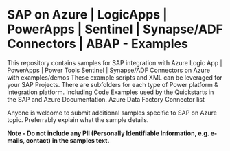 # SAP on Azure | LogicApps | PowerApps | Sentinel | Synapse/ADF Connectors | ABAP - Examples 
This repository contains samples for SAP integration with Azure Logic App | PowerApps | Power Tools Sentinel | Synapse/ADF Connectors on Azure with examples/demos
These example scripts and XML can be leveraged for your SAP Projects. There are subfolders for each type of Power platform & integration platform. 
Including Code Examples used by the Quickstarts in the SAP and Azure Documentation.
Azure Data Factory Connector list

Anyone is welcome to submit additional samples specific to SAP on Azure topic. 
Preferrably explain what the sample details.

<B>Note - Do not include any PII (Personally Identifiable Information, e.g. e-mails, contact) in the samples text.</B>
